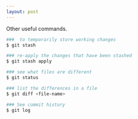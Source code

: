 ```yaml
---
layout: post
---
```


Other useful commands.

```bash
###  to temporarily store working changes
$ git stash

### re-apply the changes that have been stashed
$ git stash apply
```

```bash
### see what files are different
$ git status

### list the differences in a file
$ git diff <file-name>

### See commit history
$ git log
```


